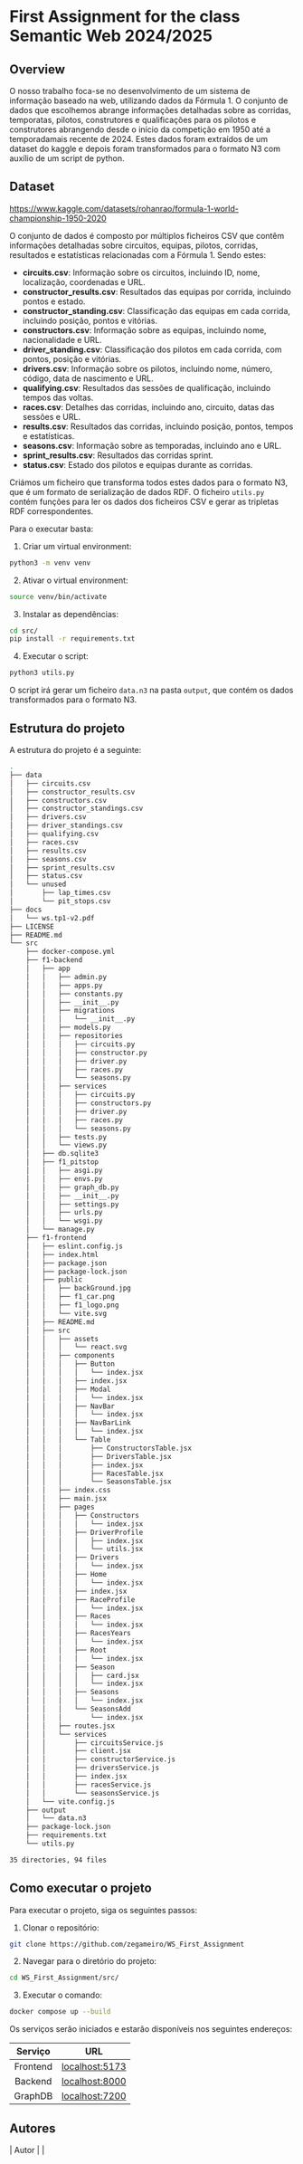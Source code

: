 # First Assignment for the class Semantic Web 2024/2025

## Overview

O nosso trabalho foca-se no desenvolvimento de um sistema de informação baseado na web, utilizando dados da Fórmula 1. O conjunto de dados que escolhemos abrange informações detalhadas sobre as corridas, temporatas, pilotos, construtores e qualificações para os pilotos e construtores abrangendo desde o início da competição em 1950 até a  temporadamais recente de 2024. Estes dados foram
extraídos de um dataset do kaggle e depois foram transformados para o formato N3 com auxílio de um script de python.

## Dataset

https://www.kaggle.com/datasets/rohanrao/formula-1-world-championship-1950-2020

O conjunto de dados é composto por múltiplos ficheiros CSV que contêm informações detalhadas sobre circuitos, equipas, pilotos, corridas, resultados e estatísticas relacionadas com a Fórmula 1. Sendo estes:

- **circuits.csv**: Informação sobre os circuitos, incluindo ID, nome, localização, coordenadas e URL.
- **constructor_results.csv**: Resultados das equipas por corrida, incluindo pontos e estado.
- **constructor_standing.csv**: Classificação das equipas em cada corrida, incluindo posição, pontos e vitórias.
- **constructors.csv**: Informação sobre as equipas, incluindo nome, nacionalidade e URL.
- **driver_standing.csv**: Classificação dos pilotos em cada corrida, com pontos, posição e vitórias.
- **drivers.csv**: Informação sobre os pilotos, incluindo nome, número, código, data de nascimento e URL.
- **qualifying.csv**: Resultados das sessões de qualificação, incluindo tempos das voltas.
- **races.csv**: Detalhes das corridas, incluindo ano, circuito, datas das sessões e URL.
- **results.csv**: Resultados das corridas, incluindo posição, pontos, tempos e estatísticas.
- **seasons.csv**: Informação sobre as temporadas, incluindo ano e URL.
- **sprint_results.csv**: Resultados das corridas sprint.
- **status.csv**: Estado dos pilotos e equipas durante as corridas.

Criámos um ficheiro que transforma todos estes dados para o formato N3, que é um formato de serialização de dados RDF. O ficheiro `utils.py` contém funções para ler os dados dos ficheiros CSV e gerar as tripletas RDF correspondentes. 

Para o executar basta:

1. Criar um virtual environment:
```bash
python3 -m venv venv
```

2. Ativar o virtual environment:
```bash
source venv/bin/activate
```

3. Instalar as dependências:
```bash
cd src/
pip install -r requirements.txt
```

4. Executar o script:
```bash
python3 utils.py
```
O script irá gerar um ficheiro `data.n3` na pasta `output`, que contém os dados transformados para o formato N3.

## Estrutura do projeto

A estrutura do projeto é a seguinte:

```bash
.
├── data
│   ├── circuits.csv
│   ├── constructor_results.csv
│   ├── constructors.csv
│   ├── constructor_standings.csv
│   ├── drivers.csv
│   ├── driver_standings.csv
│   ├── qualifying.csv
│   ├── races.csv
│   ├── results.csv
│   ├── seasons.csv
│   ├── sprint_results.csv
│   ├── status.csv
│   └── unused
│       ├── lap_times.csv
│       └── pit_stops.csv
├── docs
│   └── ws.tp1-v2.pdf
├── LICENSE
├── README.md
└── src
    ├── docker-compose.yml
    ├── f1-backend
    │   ├── app
    │   │   ├── admin.py
    │   │   ├── apps.py
    │   │   ├── constants.py
    │   │   ├── __init__.py
    │   │   ├── migrations
    │   │   │   └── __init__.py
    │   │   ├── models.py
    │   │   ├── repositories
    │   │   │   ├── circuits.py
    │   │   │   ├── constructor.py
    │   │   │   ├── driver.py
    │   │   │   ├── races.py
    │   │   │   └── seasons.py
    │   │   ├── services
    │   │   │   ├── circuits.py
    │   │   │   ├── constructors.py
    │   │   │   ├── driver.py
    │   │   │   ├── races.py
    │   │   │   └── seasons.py
    │   │   ├── tests.py
    │   │   └── views.py
    │   ├── db.sqlite3
    │   ├── f1_pitstop
    │   │   ├── asgi.py
    │   │   ├── envs.py
    │   │   ├── graph_db.py
    │   │   ├── __init__.py
    │   │   ├── settings.py
    │   │   ├── urls.py
    │   │   └── wsgi.py
    │   └── manage.py
    ├── f1-frontend
    │   ├── eslint.config.js
    │   ├── index.html
    │   ├── package.json
    │   ├── package-lock.json
    │   ├── public
    │   │   ├── backGround.jpg
    │   │   ├── f1_car.png
    │   │   ├── f1_logo.png
    │   │   └── vite.svg
    │   ├── README.md
    │   ├── src
    │   │   ├── assets
    │   │   │   └── react.svg
    │   │   ├── components
    │   │   │   ├── Button
    │   │   │   │   └── index.jsx
    │   │   │   ├── index.jsx
    │   │   │   ├── Modal
    │   │   │   │   └── index.jsx
    │   │   │   ├── NavBar
    │   │   │   │   └── index.jsx
    │   │   │   ├── NavBarLink
    │   │   │   │   └── index.jsx
    │   │   │   └── Table
    │   │   │       ├── ConstructorsTable.jsx
    │   │   │       ├── DriversTable.jsx
    │   │   │       ├── index.jsx
    │   │   │       ├── RacesTable.jsx
    │   │   │       └── SeasonsTable.jsx
    │   │   ├── index.css
    │   │   ├── main.jsx
    │   │   ├── pages
    │   │   │   ├── Constructors
    │   │   │   │   └── index.jsx
    │   │   │   ├── DriverProfile
    │   │   │   │   ├── index.jsx
    │   │   │   │   └── utils.jsx
    │   │   │   ├── Drivers
    │   │   │   │   └── index.jsx
    │   │   │   ├── Home
    │   │   │   │   └── index.jsx
    │   │   │   ├── index.jsx
    │   │   │   ├── RaceProfile
    │   │   │   │   └── index.jsx
    │   │   │   ├── Races
    │   │   │   │   └── index.jsx
    │   │   │   ├── RacesYears
    │   │   │   │   └── index.jsx
    │   │   │   ├── Root
    │   │   │   │   └── index.jsx
    │   │   │   ├── Season
    │   │   │   │   ├── card.jsx
    │   │   │   │   └── index.jsx
    │   │   │   ├── Seasons
    │   │   │   │   └── index.jsx
    │   │   │   └── SeasonsAdd
    │   │   │       └── index.jsx
    │   │   ├── routes.jsx
    │   │   └── services
    │   │       ├── circuitsService.js
    │   │       ├── client.jsx
    │   │       ├── constructorService.js
    │   │       ├── driversService.js
    │   │       ├── index.jsx
    │   │       ├── racesService.js
    │   │       └── seasonsService.js
    │   └── vite.config.js
    ├── output
    │   └── data.n3
    ├── package-lock.json
    ├── requirements.txt
    └── utils.py

35 directories, 94 files
```

## Como executar o projeto

Para executar o projeto, siga os seguintes passos:

1. Clonar o repositório:
```bash
git clone https://github.com/zegameiro/WS_First_Assignment
```

2. Navegar para o diretório do projeto:
```bash
cd WS_First_Assignment/src/
```

3. Executar o comando:
```bash
docker compose up --build
```

Os serviços serão iniciados e estarão disponíveis nos seguintes endereços:

| Serviço | URL |
| :-----: | :--: |
|  Frontend | [localhost:5173](http://localhost:5173) |
|  Backend  | [localhost:8000](http://localhost:8000) |
|  GraphDB | [localhost:7200](http://localhost:7200) |

## Autores

| Autor |  |

